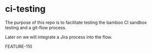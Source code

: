 # ci-testing

The purpose of this repo is to facilitate testing the bamboo CI sandbox testing and a git-flow process.

Later on we will integrate a Jira process into the flow.

FEATURE-110